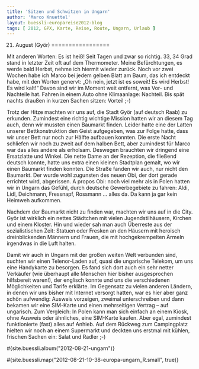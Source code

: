 ```yaml
---
title: 'Sitzen und Schwitzen in Ungarn'
author: 'Marco Knuettel'
layout: buessli-europareise2012-blog
tags: [ 2012, GPX, Karte, Reise, Route, Ungarn, Urlaub ]
---
```

21. August (Györ)
=================

Mit anderen Worten: Es ist heiß! Seit Tagen und zwar so richtig. 33, 34 Grad stand in letzter Zeit oft auf 
dem Thermometer. Meine Befürchtungen, es werde bald Herbst, nehme ich hiermit wieder zurück. Noch vor zwei 
Wochen habe ich Marco bei jedem gelben Blatt am Baum, das ich entdeckt habe, mit den Worten genervt: „Oh 
nein, jetzt ist es soweit! Es wird Herbst! Es wird kalt!“ Davon sind wir im Moment weit entfernt, was Vor- 
und Nachteile hat. Fahren in einem Auto ohne Klimaanlage: Nachteil. Bis spät nachts draußen in kurzen Sachen 
sitzen: Vorteil ;-)

Trotz der Hitze machten wir uns auf, die Stadt Györ (auf deutsch Raab) zu erkunden. Zumindest eine richtig 
wichtige Mission hatten wir an diesem Tag auch, denn wir mussten einen Baumarkt finden. Leider hatte eine 
der Latten unserer Bettkonstruktion den Geist aufgegeben, was zur Folge hatte, dass wir unser Bett nur 
noch zur Hälfte aufbauen konnten. Die erste Nacht schliefen wir noch zu zweit auf dem halben Bett, aber 
zumindest für Marco war das alles andere als erholsam. Deswegen brauchten wir dringend eine Ersatzlatte 
und Winkel. Die nette Dame an der Rezeption, die fließend deutsch konnte, hatte uns extra einen kleinen 
Stadtplan gemalt, wo wir einen Baumarkt finden konnten. Die Straße fanden wir auch, nur nicht den Baumarkt. 
Der wurde wohl zugunsten des neuen Obi, der dort gerade errichtet wird, abgerissen. A propos Obi: noch viel 
mehr als in Polen hatten wir in Ungarn das Gefühl, durch deutsche Gewerbegebiete zu fahren: Aldi, Lidl, 
Deichmann, Fressnapf, Rossmann ... alles da. Da kann ja gar kein Heimweh aufkommen.

Nachdem der Baumarkt nicht zu finden war, machten wir uns auf in die City. Györ ist wirklich ein nettes 
Städtchen mit vielen Jugendstilhäusern, Kirchen und einem Kloster. Hin und wieder sah man auch Überreste 
aus der sozialistischen Zeit: Statuen oder Fresken an den Häusern mit heroisch dreinblickenden Männern und 
Frauen, die mit hochgekrempelten Ärmeln irgendwas in die Luft halten. 

Damit wir auch in Ungarn mit der großen weiten Welt verbunden sind, suchten wir einen Telenor-Laden auf, 
quasi die ungarische Telekom, um uns eine Handykarte zu besorgen. Es fand sich dort auch ein sehr netter 
Verkäufer (wie überhaupt alle Menschen hier bisher ausgesprochen hilfsbereit waren!), der englisch konnte 
und uns die verschiedenen Möglichkeiten und Tarife erklärte. Im Gegensatz zu vielen anderen Ländern, in 
denen wir uns bisher mit Internet versorgt hatten, war es hier aber ganz schön aufwendig: Ausweis 
vorzeigen, zweimal unterschreiben und dann bekamen wir eine SIM-Karte und einen mehrseitigen Vertrag – 
auf ungarisch. Zum Vergleich: In Polen kann man sich einfach an einem Kiosk, ohne Ausweis oder ähnliches, 
eine SIM-Karte kaufen. Aber egal, zumindest funktionierte (fast) alles auf Anhieb. Auf dem Rückweg zum 
Campingplatz hielten wir noch an einem Supermarkt und deckten uns erstmal mit kühlen, frischen Sachen 
ein: Salat und Radler ;-)

#{site.buessli.album("2012-08-21-ungarn")}

#{site.buessli.map("2012-08-21-10-38-europa-ungarn_R.small", true)}
